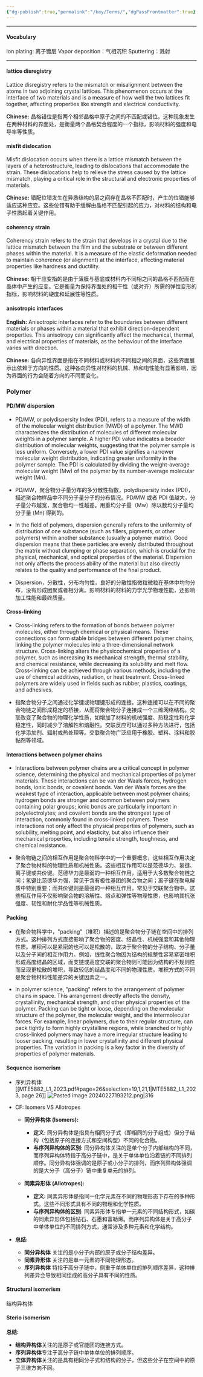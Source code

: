 ```yaml
---
{"dg-publish":true,"permalink":"/key/Terms/","dgPassFrontmatter":true}
---
```


- - -
#### Vocabulary

 Ion plating: 离子镀层
 Vapor deposition：气相沉积
 Sputtering：溅射

- - -

#### lattice disregistry
Lattice disregistry refers to the mismatch or misalignment between the atoms in two adjoining crystal lattices. This phenomenon occurs at the interface of two materials and is a measure of how well the two lattices fit together, affecting properties like strength and electrical conductivity.

**Chinese:** 晶格错位是指两个相邻晶格中原子之间的不匹配或错位。这种现象发生在两种材料的界面处，是衡量两个晶格契合程度的一个指标，影响材料的强度和电导率等性质。
#### misfit dislocation
Misfit dislocation occurs when there is a lattice mismatch between the layers of a heterostructure, leading to dislocations that accommodate the strain. These dislocations help to relieve the stress caused by the lattice mismatch, playing a critical role in the structural and electronic properties of materials.

**Chinese:** 错配位错发生在异质结构的层之间存在晶格不匹配时，产生的位错能够适应这种应变。这些位错有助于缓解由晶格不匹配引起的应力，对材料的结构和电子性质起着关键作用。
#### coherency strain
Coherency strain refers to the strain that develops in a crystal due to the lattice mismatch between the film and the substrate or between different phases within the material. It is a measure of the elastic deformation needed to maintain coherence (or alignment) at the interface, affecting material properties like hardness and ductility.

**Chinese:** 相干应变指的是由于薄膜与基底或材料内不同相之间的晶格不匹配而在晶体中产生的应变。它是衡量为保持界面处的相干性（或对齐）所需的弹性变形的指标，影响材料的硬度和延展性等性质。
#### anisotropic interfaces
**English:** Anisotropic interfaces refer to the boundaries between different materials or phases within a material that exhibit direction-dependent properties. This anisotropy can significantly affect the mechanical, thermal, and electrical properties of materials, as the behaviour of the interface varies with direction.

**Chinese:** 各向异性界面是指在不同材料或材料内不同相之间的界面，这些界面展示出依赖于方向的性质。这种各向异性对材料的机械、热和电性能有显著影响，因为界面的行为会随着方向的不同而变化。



### Polymer

#### PD/MW  dispersion
- PD/MW, or polydispersity Index (PDI), refers to a measure of the width of the molecular weight distribution (MWD) of a polymer. The MWD characterizes the distribution of molecules of different molecular weights in a polymer sample. A higher PDI value indicates a broader distribution of molecular weights, suggesting that the polymer sample is less uniform. Conversely, a lower PDI value signifies a narrower molecular weight distribution, indicating greater uniformity in the polymer sample. The PDI is calculated by dividing the weight-average molecular weight (Mw) of the polymer by its number-average molecular weight (Mn).
- PD/MW，聚合物分子量分布的多分散性指数，polydispersity index (PDI)，描述聚合物样品中不同分子量分子的分布情况。PD/MW 或者 PDI 值越大，分子量分布越宽，聚合物均一性越差。用重均分子量（Mw）除以数均分子量均分子量 (Mn) 得到的。

- In the field of polymers, dispersion generally refers to the uniformity of distribution of one substance (such as fillers, pigments, or other polymers) within another substance (usually a polymer matrix). Good dispersion means that these particles are evenly distributed throughout the matrix without clumping or phase separation, which is crucial for the physical, mechanical, and optical properties of the material. Dispersion not only affects the process ability of the material but also directly relates to the quality and performance of the final product.
- Dispersion，分散性，分布均匀性，良好的分散性指微粒微粒在基体中均匀分布，没有形成团聚或者相分离。影响材料的材料的力学光学物理性能，还影响加工性能和最终质量。



#### Cross-linking
- Cross-linking refers to the formation of bonds between polymer molecules, either through chemical or physical means. These connections can form stable bridges between different polymer chains, linking the polymer molecules into a three-dimensional network structure. Cross-linking alters the physicochemical properties of a polymer, such as increasing its mechanical strength, thermal stability, and chemical resistance, while decreasing its solubility and melt flow. Cross-linking can be achieved through various methods, including the use of chemical additives, radiation, or heat treatment. Cross-linked polymers are widely used in fields such as rubber, plastics, coatings, and adhesives.

- 指聚合物分子之间通过化学键或物理键形成的连接。这种连接可以在不同的聚合物链之间形成稳定的桥接，从而将聚合物分子连接成一个三维网络结构。交联改变了聚合物的物理化学性质，如增加了材料的机械强度、热稳定性和化学稳定性，同时减少了溶解性和熔融性。交联反应可以通过多种方法进行，包括化学添加剂、辐射或热处理等。交联聚合物广泛应用于橡胶、塑料、涂料和胶黏剂等领域。


#### Interactions between polymer chains
- Interactions between polymer chains are a critical concept in polymer science, determining the physical and mechanical properties of polymer materials. These interactions can be van der Waals forces, hydrogen bonds, ionic bonds, or covalent bonds. Van der Waals forces are the weakest type of interaction, applicable between most polymer chains; hydrogen bonds are stronger and common between polymers containing polar groups; ionic bonds are particularly important in polyelectrolytes; and covalent bonds are the strongest type of interaction, commonly found in cross-linked polymers. These interactions not only affect the physical properties of polymers, such as solubility, melting point, and elasticity, but also influence their mechanical properties, including tensile strength, toughness, and chemical resistance.

- 聚合物链之间的相互作用是聚合物科学中的一个重要概念，这些相互作用决定了聚合物材料的物理性质和机械性质。这些相互作用可以是范德华力、氢键、离子键或共价键。范德华力是最弱的一种相互作用，适用于大多数聚合物链之间；氢键比范德华力强，常见于含有极性基团的聚合物之间；离子键在聚电解质中特别重要；而共价键则是最强的一种相互作用，常见于交联聚合物中。这些相互作用不仅影响聚合物的溶解性、熔点和弹性等物理性质，也影响其抗张强度、韧性和耐化学品性等机械性质。

#### Packing
- 在聚合物科学中，"packing"（堆积）描述的是聚合物分子链在空间中的排列方式。这种排列方式直接影响了聚合物的密度、结晶性、机械强度和其他物理性质。堆积可以是紧密的也可以是松散的，取决于聚合物的分子结构、分子量以及分子间的相互作用力。例如，线性聚合物因为结构的规整性容易紧密堆积形成高度结晶的区域，而支链或高度交联的聚合物则可能因为结构的不规则性而呈现更松散的堆积，导致较低的结晶度和不同的物理性质。堆积方式的不同是聚合物材料性能差异的关键因素之一。


- In polymer science, "packing" refers to the arrangement of polymer chains in space. This arrangement directly affects the density, crystallinity, mechanical strength, and other physical properties of the polymer. Packing can be tight or loose, depending on the molecular structure of the polymer, the molecular weight, and the intermolecular forces. For example, linear polymers, due to their regular structure, can pack tightly to form highly crystalline regions, while branched or highly cross-linked polymers may have a more irregular structure leading to looser packing, resulting in lower crystallinity and different physical properties. The variation in packing is a key factor in the diversity of properties of polymer materials.

#### Sequence isomerism 
- 序列异构体 [[MTE5882_L1_2023.pdf#page=26&selection=19,1,21,1|MTE5882_L1_2023, page 26]]
![Pasted image 20240227193212.png|316](/img/user/Pasted%20image%2020240227193212.png)

- CF: Isomers VS Allotropes

	- **同分异构体 (Isomers):**

		- **定义:** 同分异构体是指具有相同分子式（即相同的分子组成）但分子结构（包括原子的连接方式和空间构型）不同的化合物。
		- **与序列异构体的区别:** 同分异构体关注的是单个分子内部结构的不同，而序列异构体特指于高分子链中，是关于单体单位沿着链的不同排列顺序。同分异构体强调的是原子或小分子的排列，而序列异构体强调的是大分子（高分子）链中重复单元的排列。

	- **同素异形体 (Allotropes):**

		- **定义:** 同素异形体是指同一化学元素在不同的物理形态下存在的多种形式。这些不同形式具有不同的物理和化学性质。
		- **与序列异构体的区别:** 同素异形体专指单一元素的不同结构形式，如碳的同素异形体包括钻石、石墨和富勒烯。而序列异构体是关于高分子中单体单位的不同排列方式，通常涉及多种元素和化学结构。

- **总结:**

	- **同分异构体** 关注的是小分子内部的原子或分子结构差异。
	- **同素异形体** 关注的是单一元素的不同物理形态。
	- **序列异构体** 特指于高分子链中，侧重于单体单位的排列顺序差异，这种排列差异会导致相同组成的高分子具有不同的性质。

#### Structural isomerism
结构异构体


#### Sterio isomerism
**总结:**

- **结构异构体**关注的是原子或官能团的连接方式。
- **序列异构体**专注于高分子链中单体单位的排列顺序。
- **立体异构体**关注的是具有相同分子式和结构的分子，但这些分子在空间中的原子三维方向不同。